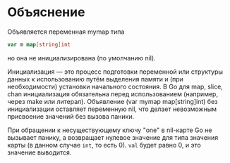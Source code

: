 
# Объяснение 

Объявляется переменная mymap типа 
```go 
var m map[string]int
```

 но она не инициализирована (по умолчанию nil).

 Инициализация — это процесс подготовки переменной или структуры данных к использованию путём выделения памяти и (при необходимости) установки начального состояния. В Go для map, slice, chan инициализация обязательна перед использованием (например, через make или литерал). Объявление (var mymap map[string]int) без инициализации оставляет переменную nil, что делает невозможным присвоение значений без вызова паники.

При обращении к несуществующему ключу "one" в nil-карте Go не вызывает панику, а возвращает нулевое значение для типа значения карты (в данном случае `int`, то есть 0).
`val` будет равно 0, и это значение выводится.